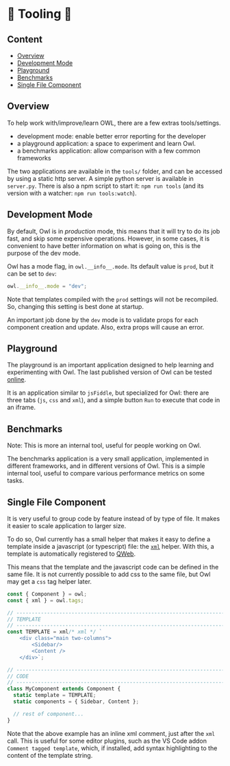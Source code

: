 # 🦉 Tooling 🦉

## Content

- [Overview](#overview)
- [Development Mode](#development-mode)
- [Playground](#playground)
- [Benchmarks](#benchmarks)
- [Single File Component](#single-file-component)

## Overview

To help work with/improve/learn OWL, there are a few extras tools/settings.

- development mode: enable better error reporting for the developer
- a playground application: a space to experiment and learn Owl.
- a benchmarks application: allow comparison with a few common frameworks

The two applications are available in the `tools/` folder, and can be accessed
by using a static http server. A simple python
server is available in `server.py`. There is also a npm script to start it:
`npm run tools` (and its version with a watcher: `npm run tools:watch`).

## Development Mode

By default, Owl is in _production_ mode, this means that it will try to do its
job fast, and skip some expensive operations. However, in some cases, it is
convenient to have better information on what is going on, this is the purpose
of the dev mode.

Owl has a mode flag, in `owl.__info__.mode`. Its default value is `prod`, but
it can be set to `dev`:

```js
owl.__info__.mode = "dev";
```

Note that templates compiled with the `prod` settings will not be recompiled.
So, changing this setting is best done at startup.

An important job done by the `dev` mode is to validate props for each component
creation and update. Also, extra props will cause an error.

## Playground

The playground is an important application designed to help learning and
experimenting with Owl. The last published version of Owl can be tested [online](https://odoo.github.io/owl/playground/).

It is an application similar to `jsFiddle`, but specialized for Owl: there are
three tabs (`js`, `css` and `xml`), and a simple button `Run` to execute that
code in an iframe.

## Benchmarks

Note: This is more an internal tool, useful for people working on Owl.

The benchmarks application is a very small application, implemented in different
frameworks, and in different versions of Owl. This is a simple internal tool,
useful to compare various performance metrics on some tasks.

## Single File Component

It is very useful to group code by feature instead of by type of file. It makes
it easier to scale application to larger size.

To do so, Owl currently has a small helper that makes it easy to define a
template inside a javascript (or typescript) file: the [`xml`](reference/tags.md#xml-tag)
helper. With this, a template is automatically registered to [QWeb](reference/qweb.md).

This means that the template and the javascript code can be defined in the same
file. It is not currently possible to add css to the same file, but Owl may
get a `css` tag helper later.

```js
const { Component } = owl;
const { xml } = owl.tags;

// -----------------------------------------------------------------------------
// TEMPLATE
// -----------------------------------------------------------------------------
const TEMPLATE = xml/* xml */ `
	<div class="main two-columns">
		<Sidebar/>
		<Content />
	</div>`;

// -----------------------------------------------------------------------------
// CODE
// -----------------------------------------------------------------------------
class MyComponent extends Component {
  static template = TEMPLATE;
  static components = { Sidebar, Content };

  // rest of component...
}
```

Note that the above example has an inline xml comment, just after the `xml` call.
This is useful for some editor plugins, such as the VS Code addon
`Comment tagged template`, which, if installed, add syntax highlighting to the
content of the template string.
